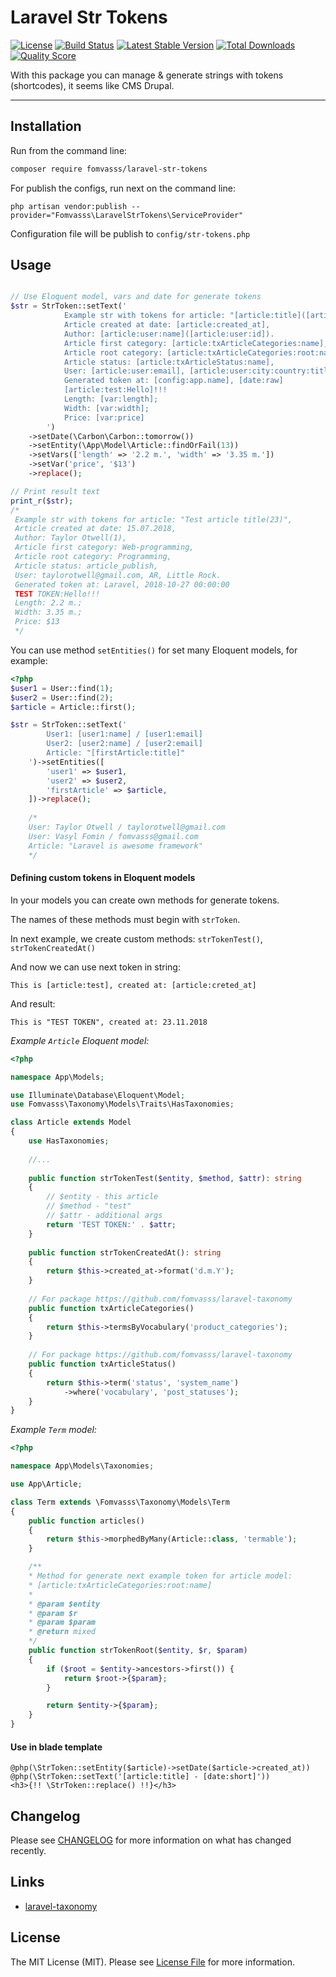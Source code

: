 # Laravel Str Tokens

[![License](https://img.shields.io/packagist/l/fomvasss/laravel-str-tokens.svg?style=for-the-badge)](https://packagist.org/packages/fomvasss/laravel-str-tokens)
[![Build Status](https://img.shields.io/github/stars/fomvasss/laravel-str-tokens.svg?style=for-the-badge)](https://github.com/fomvasss/laravel-str-tokens)
[![Latest Stable Version](https://img.shields.io/packagist/v/fomvasss/laravel-str-tokens.svg?style=for-the-badge)](https://packagist.org/packages/fomvasss/laravel-str-tokens)
[![Total Downloads](https://img.shields.io/packagist/dt/fomvasss/laravel-str-tokens.svg?style=for-the-badge)](https://packagist.org/packages/fomvasss/laravel-str-tokens)
[![Quality Score](https://img.shields.io/scrutinizer/g/fomvasss/laravel-str-tokens.svg?style=for-the-badge)](https://scrutinizer-ci.com/g/fomvasss/laravel-str-tokens)

With this package you can manage & generate strings with tokens (shortcodes), it seems like CMS Drupal.

----------

## Installation

Run from the command line:

```bash
composer require fomvasss/laravel-str-tokens
```

For publish the configs, run next on the command line:

```
php artisan vendor:publish --provider="Fomvasss\LaravelStrTokens\ServiceProvider"
```

Configuration file will be publish to `config/str-tokens.php`


## Usage

```php

// Use Eloquent model, vars and date for generate tokens
$str = StrToken::setText('
            Example str with tokens for article: "[article:title]([article:id])",
            Article created at date: [article:created_at],
            Author: [article:user:name]([article:user:id]).
            Article first category: [article:txArticleCategories:name],
            Article root category: [article:txArticleCategories:root:name],
            Article status: [article:txArticleStatus:name],
            User: [article:user:email], [article:user:city:country:title], [article:user:city:title].
            Generated token at: [config:app.name], [date:raw]
            [article:test:Hello]!!!
            Length: [var:length];
            Width: [var:width];
            Price: [var:price]
        ')
    ->setDate(\Carbon\Carbon::tomorrow())
    ->setEntity(\App\Model\Article::findOrFail(13))
    ->setVars(['length' => '2.2 m.', 'width' => '3.35 m.'])
    ->setVar('price', '$13')
    ->replace();

// Print result text        
print_r($str);
/*
 Example str with tokens for article: "Test article title(23)",
 Article created at date: 15.07.2018,
 Author: Taylor Otwell(1),
 Article first category: Web-programming,
 Article root category: Programming,
 Article status: article_publish,
 User: taylorotwell@gmail.com, AR, Little Rock.
 Generated token at: Laravel, 2018-10-27 00:00:00
 TEST TOKEN:Hello!!! 
 Length: 2.2 m.;
 Width: 3.35 m.;
 Price: $13
 */        

```

You can use method `setEntities()` for set many Eloquent models, for example:
```php
<?php 
$user1 = User::find(1);
$user2 = User::find(2);
$article = Article::first();

$str = StrToken::setText('
		User1: [user1:name] / [user1:email]
		User2: [user2:name] / [user2:email]
		Article: "[firstArticle:title]"
	')->setEntities([
        'user1' => $user1,
        'user2' => $user2,
        'firstArticle' => $article,
    ])->replace();
	
	/*
	User: Taylor Otwell / taylorotwell@gmail.com
	User: Vasyl Fomin / fomvasss@gmail.com
	Article: "Laravel is awesome framework"
	*/
```

#### Defining custom tokens in Eloquent models

In your models you can create own methods for generate tokens.

The names of these methods must begin with `strToken`.

In next example, we create custom methods: `strTokenTest()`, `strTokenCreatedAt()`

And now we can use next token in string: 
```
This is [article:test], created at: [article:creted_at]
```
And result:

```
This is "TEST TOKEN", created at: 23.11.2018
```
_Example `Article` Eloquent model:_

```php
<?php

namespace App\Models;

use Illuminate\Database\Eloquent\Model;
use Fomvasss\Taxonomy\Models\Traits\HasTaxonomies;

class Article extends Model
{
    use HasTaxonomies;
    
    //...
    
    public function strTokenTest($entity, $method, $attr): string
    {
        // $entity - this article
        // $method - "test"
        // $attr - additional args
        return 'TEST TOKEN:' . $attr;
    }
    
    public function strTokenCreatedAt(): string
    {
        return $this->created_at->format('d.m.Y');	
    }
    
    // For package https://github.com/fomvasss/laravel-taxonomy
    public function txArticleCategories()
    {
        return $this->termsByVocabulary('product_categories');
    }
    
    // For package https://github.com/fomvasss/laravel-taxonomy
    public function txArticleStatus()
    {
        return $this->term('status', 'system_name')
            ->where('vocabulary', 'post_statuses');
    }
}
```
_Example `Term` model:_

```php
<?php

namespace App\Models\Taxonomies;

use App\Article;

class Term extends \Fomvasss\Taxonomy\Models\Term
{
    public function articles()
    {
        return $this->morphedByMany(Article::class, 'termable');
    }

	/**
 	* Method for generate next example token for article model:
 	* [article:txArticleCategories:root:name]
	*	 
	* @param $entity
	* @param $r
	* @param $param
	* @return mixed
 	*/
    public function strTokenRoot($entity, $r, $param)
    {
        if ($root = $entity->ancestors->first()) {
            return $root->{$param};
        }

        return $entity->{$param};
    }
}
```


#### Use in blade template

```
@php(\StrToken::setEntity($article)->setDate($article->created_at))
@php(\StrToken::setText('[article:title] - [date:short]'))
<h3>{!! \StrToken::replace() !!}</h3>
```

## Changelog

Please see [CHANGELOG](CHANGELOG.md) for more information on what has changed recently.

## Links

* [laravel-taxonomy](https://github.com/fomvasss/laravel-taxonomy)

## License

The MIT License (MIT). Please see [License File](LICENSE.md) for more information.
